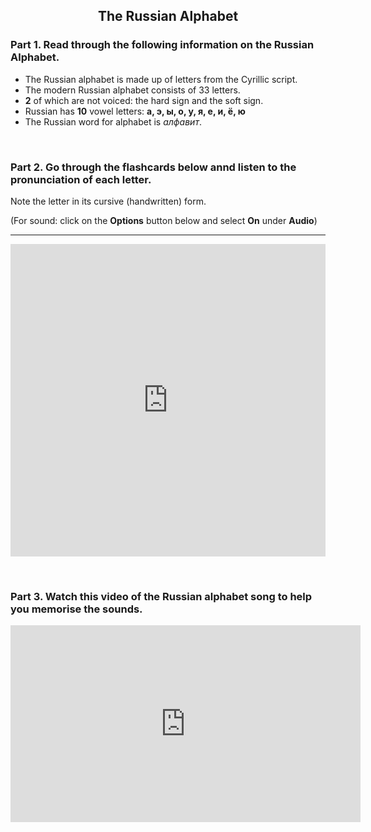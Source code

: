 <h2 style="text-align:center;"> The Russian Alphabet </h2> 

<h3>Part 1. Read through the following information on the Russian Alphabet.</h3>
<ul>
  <li>The Russian alphabet is made up of letters from the Cyrillic script.</li>
  <li>The modern Russian alphabet consists of 33 letters.</li>
  <li><b>2</b> of which are not voiced: the hard sign and the soft sign.</li>
  <li>Russian has <b>10</b> vowel letters: <b>а, э, ы, о, у, я, е, и, ё, ю</b></li>
  <li>The Russian word for alphabet is <i>алфавит</i>.</li>
</ul>  
 
<p>&nbsp;</p>
<h3>Part 2. Go through the flashcards below annd listen to the pronunciation of each letter.</h3>
<p>Note the letter in its cursive (handwritten) form.</p>
<p>(For sound: click on the <b>Options</b> button below and select <b>On</b> under <b>Audio</b>)</p>
<hr>

<iframe src="https://quizlet.com/202516179/flashcards/embed?i=ejr67&x=1jj1" height="500" width="100%" style="border:0"></iframe>

<p>&nbsp;</p>
<h3>Part 3. Watch this video of the Russian alphabet song to help you memorise the sounds.</h3> 
<div class="container"> 
<iframe width="560" height="315" src="https://www.youtube.com/embed/GIKX9RYOX5w?start=19" frameborder="0" allow="accelerometer; autoplay; clipboard-write; encrypted-media; gyroscope; picture-in-picture" allowfullscreen></iframe>
</div> 
